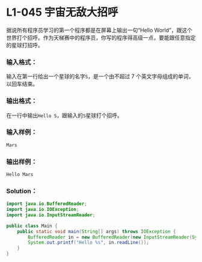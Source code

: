 # L1-045 宇宙无敌大招呼

据说所有程序员学习的第一个程序都是在屏幕上输出一句“Hello World”，跟这个世界打个招呼。作为天梯赛中的程序员，你写的程序得高级一点，要能跟任意指定的星球打招呼。

### 输入格式：

输入在第一行给出一个星球的名字`S`，是一个由不超过 7 个英文字母组成的单词，以回车结束。

### 输出格式：

在一行中输出`Hello S`，跟输入的`S`星球打个招呼。

### 输入样例：

```tex
Mars
```

### 输出样例：

```tex
Hello Mars
```

### Solution：

```java
import java.io.BufferedReader;
import java.io.IOException;
import java.io.InputStreamReader;

public class Main {
    public static void main(String[] args) throws IOException {
        BufferedReader in = new BufferedReader(new InputStreamReader(System.in));
        System.out.printf("Hello %s", in.readLine());
    }
}
```
